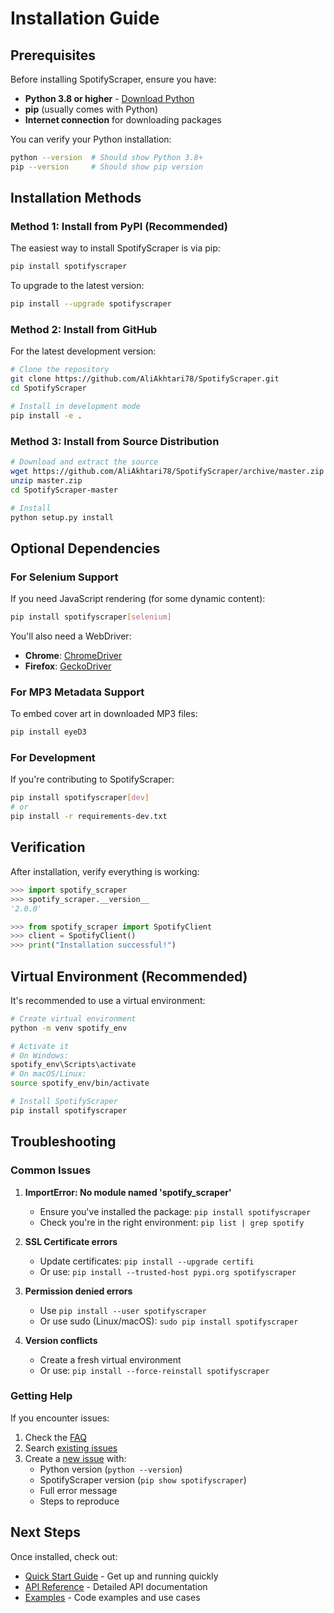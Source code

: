 # Installation Guide

## Prerequisites

Before installing SpotifyScraper, ensure you have:

- **Python 3.8 or higher** - [Download Python](https://www.python.org/downloads/)
- **pip** (usually comes with Python)
- **Internet connection** for downloading packages

You can verify your Python installation:
```bash
python --version  # Should show Python 3.8+
pip --version     # Should show pip version
```

## Installation Methods

### Method 1: Install from PyPI (Recommended)

The easiest way to install SpotifyScraper is via pip:

```bash
pip install spotifyscraper
```

To upgrade to the latest version:
```bash
pip install --upgrade spotifyscraper
```

### Method 2: Install from GitHub

For the latest development version:

```bash
# Clone the repository
git clone https://github.com/AliAkhtari78/SpotifyScraper.git
cd SpotifyScraper

# Install in development mode
pip install -e .
```

### Method 3: Install from Source Distribution

```bash
# Download and extract the source
wget https://github.com/AliAkhtari78/SpotifyScraper/archive/master.zip
unzip master.zip
cd SpotifyScraper-master

# Install
python setup.py install
```

## Optional Dependencies

### For Selenium Support

If you need JavaScript rendering (for some dynamic content):

```bash
pip install spotifyscraper[selenium]
```

You'll also need a WebDriver:
- **Chrome**: [ChromeDriver](https://chromedriver.chromium.org/)
- **Firefox**: [GeckoDriver](https://github.com/mozilla/geckodriver/releases)

### For MP3 Metadata Support

To embed cover art in downloaded MP3 files:

```bash
pip install eyeD3
```

### For Development

If you're contributing to SpotifyScraper:

```bash
pip install spotifyscraper[dev]
# or
pip install -r requirements-dev.txt
```

## Verification

After installation, verify everything is working:

```python
>>> import spotify_scraper
>>> spotify_scraper.__version__
'2.0.0'

>>> from spotify_scraper import SpotifyClient
>>> client = SpotifyClient()
>>> print("Installation successful!")
```

## Virtual Environment (Recommended)

It's recommended to use a virtual environment:

```bash
# Create virtual environment
python -m venv spotify_env

# Activate it
# On Windows:
spotify_env\Scripts\activate
# On macOS/Linux:
source spotify_env/bin/activate

# Install SpotifyScraper
pip install spotifyscraper
```

## Troubleshooting

### Common Issues

1. **ImportError: No module named 'spotify_scraper'**
   - Ensure you've installed the package: `pip install spotifyscraper`
   - Check you're in the right environment: `pip list | grep spotify`

2. **SSL Certificate errors**
   - Update certificates: `pip install --upgrade certifi`
   - Or use: `pip install --trusted-host pypi.org spotifyscraper`

3. **Permission denied errors**
   - Use `pip install --user spotifyscraper`
   - Or use sudo (Linux/macOS): `sudo pip install spotifyscraper`

4. **Version conflicts**
   - Create a fresh virtual environment
   - Or use: `pip install --force-reinstall spotifyscraper`

### Getting Help

If you encounter issues:
1. Check the [FAQ](FAQ)
2. Search [existing issues](https://github.com/AliAkhtari78/SpotifyScraper/issues)
3. Create a [new issue](https://github.com/AliAkhtari78/SpotifyScraper/issues/new) with:
   - Python version (`python --version`)
   - SpotifyScraper version (`pip show spotifyscraper`)
   - Full error message
   - Steps to reproduce

## Next Steps

Once installed, check out:
- [Quick Start Guide](Quick-Start) - Get up and running quickly
- [API Reference](API-Reference) - Detailed API documentation
- [Examples](Examples) - Code examples and use cases